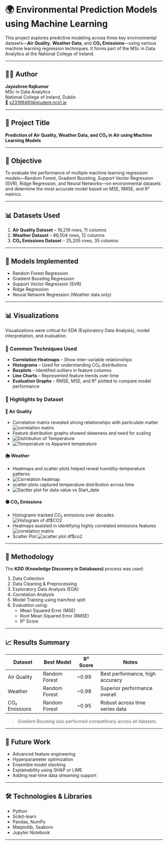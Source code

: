 # 🌍 Environmental Prediction Models using Machine Learning

This project explores predictive modeling across three key environmental datasets—**Air Quality**, **Weather Data**, and **CO₂ Emissions**—using various machine learning regression techniques. It forms part of the MSc in Data Analytics at the National College of Ireland.

---

## 👩‍💻 Author

**Jayashree Rajkumar**  
MSc in Data Analytics  
National College of Ireland, Dublin  
📧 x23199491@student.ncirl.ie

---

## 📘 Project Title

**Prediction of Air Quality, Weather Data, and CO₂ in Air using Machine Learning Models**

---

## 🎯 Objective

To evaluate the performance of multiple machine learning regression models—Random Forest, Gradient Boosting, Support Vector Regression (SVR), Ridge Regression, and Neural Networks—on environmental datasets and determine the most accurate model based on MSE, RMSE, and R² metrics.

---

## 📊 Datasets Used

1. **Air Quality Dataset** – 16,219 rows, 11 columns  
2. **Weather Dataset** – 86,504 rows, 12 columns  
3. **CO₂ Emissions Dataset** – 25,205 rows, 35 columns

---

## 🧠 Models Implemented

- Random Forest Regression
- Gradient Boosting Regression
- Support Vector Regression (SVR)
- Ridge Regression
- Neural Network Regression (Weather data only)

---

## 📊 Visualizations

Visualizations were critical for EDA (Exploratory Data Analysis), model interpretation, and evaluation.

### 📌 Common Techniques Used
- **Correlation Heatmaps** – Show inter-variable relationships
- **Histograms** – Used for understanding CO₂ distributions
- **Boxplots** – Identified outliers in feature columns
- **Line Charts** – Represented feature trends over time
- **Evaluation Graphs** – RMSE, MSE, and R² plotted to compare model performance

### 📂 Highlights by Dataset

#### 🔴 Air Quality
- Correlation matrix revealed strong relationships with particulate matter
![correlation matrix](https://github.com/user-attachments/assets/226a8745-73fb-4cf6-93bf-c4deccc042e6)
- Feature distribution graphs showed skewness and need for scaling
- ![Distirbution of Temperature](https://github.com/user-attachments/assets/70c04277-cd6e-4080-a11d-c8aa4c9a21f7)
- ![Temperature vs Apparent temperature](https://github.com/user-attachments/assets/a4d6cc02-6ed2-411f-b73a-0a71f844b625)

#### 🌦 Weather
- Heatmaps and scatter plots helped reveal humidity–temperature patterns
- ![Correlation heatmap](https://github.com/user-attachments/assets/09c1cf2d-20cd-4f39-ae4e-6e5a54df367f)
- scatter plots captured temperature distribution across time
- ![Sactter plot for data value vs Start_date](https://github.com/user-attachments/assets/7032a7fa-bf2e-4f06-bac0-59fb3fd7f239)

#### 🟢 CO₂ Emissions
- Histograms tracked CO₂ emissions over decades
  ![Histogram of df$CO2](https://github.com/user-attachments/assets/99e6cd95-cc01-44f4-b977-5fd3a315e7d5)
- Heatmaps assisted in identifying highly correlated emissions features
  ![correlation matrix](https://github.com/user-attachments/assets/f7aa3d73-32f2-4d74-894e-3e2eb39a762e)
- Scatter Plot
  ![scatter plot df$co2](https://github.com/user-attachments/assets/b86991da-17ee-4127-9682-372fdad02610)


---

## 🧪 Methodology

The **KDD (Knowledge Discovery in Databases)** process was used:

1. Data Collection
2. Data Cleaning & Preprocessing
3. Exploratory Data Analysis (EDA)
4. Correlation Analysis
5. Model Training using train/test split
6. Evaluation using:
   - Mean Squared Error (MSE)
   - Root Mean Squared Error (RMSE)
   - R² Score

---

## 📈 Results Summary

| Dataset       | Best Model      | R² Score | Notes                          |
|---------------|------------------|----------|--------------------------------|
| Air Quality   | Random Forest    | ~0.99    | Best performance, high accuracy |
| Weather       | Random Forest    | ~0.98    | Superior performance overall   |
| CO₂ Emissions | Random Forest    | ~0.95    | Robust across time series data |

> Gradient Boosting also performed competitively across all datasets.

---

## 🔮 Future Work

- Advanced feature engineering
- Hyperparameter optimization
- Ensemble model stacking
- Explainability using SHAP or LIME
- Adding real-time data streaming support

---

## 🛠️ Technologies & Libraries

- Python
- Scikit-learn
- Pandas, NumPy
- Matplotlib, Seaborn
- Jupyter Notebook

---
